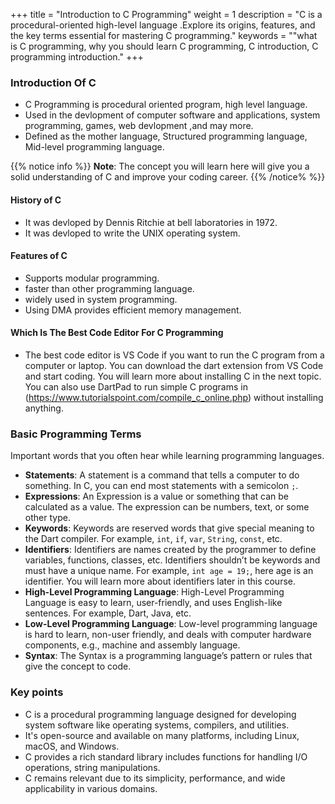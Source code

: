 +++
title = "Introduction to C Programming"
weight = 1
description = "C is a procedural-oriented high-level language .Explore its origins, features, and the key terms essential for mastering C programming."
keywords = ""what is C programming, why you should learn C programming,  C introduction, C programming introduction."
+++

### Introduction Of C

- C Programming is procedural oriented program, high level language.
- Used in the devlopment of computer software and applications, system programming, games, web devlopment ,and may more.
- Defined as the mother language, Structured programming  language, Mid-level programming language.

{{% notice info %}}
**Note**: The concept you will learn here will give you a solid understanding of C and improve your coding career.
{{% /notice% %}}

#### History of C
- It was devloped by Dennis Ritchie at bell laboratories in 1972.
- It was devloped to write the UNIX operating system.

#### Features of C
- Supports modular programming.
- faster than other programming language.
- widely used in system programming.
- Using DMA provides efficient memory management.

#### Which Is The Best Code Editor For C Programming
- The best code editor is VS Code if you want to run the C program from a computer or laptop. You can download the dart extension from VS Code and start coding. You will learn more about installing C in the next topic. You can also use DartPad to run simple C programs in (https://www.tutorialspoint.com/compile_c_online.php) without installing anything.

### Basic Programming Terms
Important words that you often hear while learning programming languages.

- **Statements**: A statement is a command that tells a computer to do something. In C, you can end most statements with a semicolon `;`.
- **Expressions**: An Expression is a value or something that can be calculated as a value. The expression can be numbers, text, or some other type.
- **Keywords**: Keywords are reserved words that give special meaning to the Dart compiler. For example, `int`, `if`, `var`, `String`, `const`, etc.
- **Identifiers**: Identifiers are names created by the programmer to define variables, functions, classes, etc. Identifiers shouldn’t be keywords and must have a unique name. For example, `int age = 19;`, here age is an identifier. You will learn more about identifiers later in this course.
- **High-Level Programming Language**: High-Level Programming Language is easy to learn, user-friendly, and uses English-like sentences. For example, Dart, Java, etc.
- **Low-Level Programming Language**: Low-level programming language is hard to learn, non-user friendly, and deals with computer hardware components, e.g., machine and assembly language.
- **Syntax**: The Syntax is a programming language’s pattern or rules that give the concept to code.

 ### Key points
- C is a procedural programming language designed for developing system software like operating systems, compilers, and utilities.
- It's open-source and available on many platforms, including Linux, macOS, and Windows.
- C provides a rich standard library includes functions for handling I/O operations, string manipulations.
- C remains relevant due to its simplicity, performance, and wide applicability in various domains.
